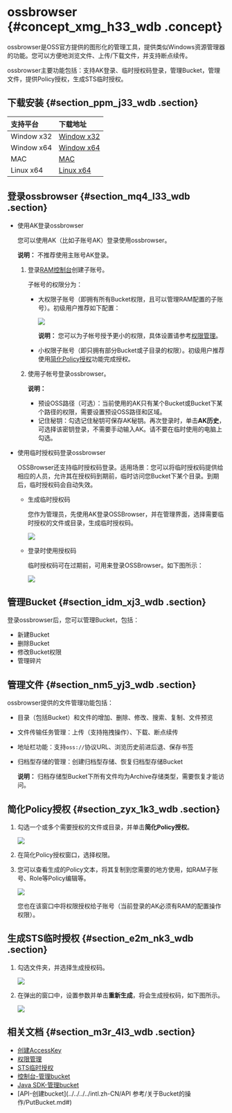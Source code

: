# ossbrowser {#concept_xmg_h33_wdb .concept}

ossbrowser是OSS官方提供的图形化的管理工具，提供类似Windows资源管理器的功能。您可以方便地浏览文件、上传/下载文件，并支持断点续传。

ossbrowser主要功能包括：支持AK登录、临时授权码登录，管理Bucket，管理文件，提供Policy授权，生成STS临时授权。

## 下载安装 {#section_ppm_j33_wdb .section}

|支持平台|下载地址|
|:---|:---|
|Window x32|[Window x32](https://github.com/aliyun/oss-browser/blob/master/all-releases.md)|
|Window x64|[Window x64](https://github.com/aliyun/oss-browser/blob/master/all-releases.md)|
|MAC|[MAC](https://github.com/aliyun/oss-browser/blob/master/all-releases.md)|
|Linux x64|[Linux x64](https://github.com/aliyun/oss-browser/blob/master/all-releases.md)|

## 登录ossbrowser {#section_mq4_l33_wdb .section}

-   使用AK登录ossbrowser

    您可以使用AK（比如子账号AK）登录使用ossbrowser。

    **说明：** 不推荐使用主账号AK登录。

    1.  登录[RAM控制台](https://ram.console.aliyun.com/)创建子账号。

        子帐号的权限分为：

        -   大权限子账号（即拥有所有Bucket权限，且可以管理RAM配置的子账号）。初级用户推荐如下配置：

            ![](http://static-aliyun-doc.oss-cn-hangzhou.aliyuncs.com/assets/img/4906/6324_zh-CN.png)

            **说明：** 您可以为子帐号授予更小的权限，具体设置请参考[权限管理](../../../../intl.zh-CN/最佳实践/权限管理/权限管理概述.md#)。

        -   小权限子账号（即只拥有部分Bucket或子目录的权限）。初级用户推荐使用[简化Policy授权](#section_zyx_1k3_wdb)功能完成授权。
    2.  使用子帐号登录ossbrowser。

        **说明：** 

        -   预设OSS路径（可选）：当前使用的AK只有某个Bucket或Bucket下某个路径的权限，需要设置预设OSS路径和区域。
        -   记住秘钥：勾选记住秘钥可保存AK秘钥。再次登录时，单击**AK历史**，可选择该密钥登录，不需要手动输入AK。请不要在临时使用的电脑上勾选。
-   使用临时授权码登录ossbrowser

    OSSBrowser还支持临时授权码登录。适用场景：您可以将临时授权码提供给相应的人员，允许其在授权码到期前，临时访问您Bucket下某个目录。到期后，临时授权码会自动失效。

    -   生成临时授权码

        您作为管理员，先使用AK登录OSSBrowser，并在管理界面，选择需要临时授权的文件或目录，生成临时授权码。

        ![](http://static-aliyun-doc.oss-cn-hangzhou.aliyuncs.com/assets/img/4906/6326_zh-CN.png)

    -   登录时使用授权码

        临时授权码可在过期前，可用来登录OSSBrowser。如下图所示：

        ![](http://static-aliyun-doc.oss-cn-hangzhou.aliyuncs.com/assets/img/4906/6327_zh-CN.png)


## 管理Bucket {#section_idm_xj3_wdb .section}

登录ossbrowser后，您可以管理Bucket，包括：

-   新建Bucket
-   删除Bucket
-   修改Bucket权限
-   管理碎片

## 管理文件 {#section_nm5_yj3_wdb .section}

ossbrowser提供的文件管理功能包括：

-   目录（包括Bucket）和文件的增加、删除、修改、搜索、复制、文件预览

-   文件传输任务管理：上传（支持拖拽操作）、下载、断点续传

-   地址栏功能：支持`oss://`协议URL、浏览历史前进后退、保存书签

-   归档型存储的管理：创建归档型存储、恢复归档型存储Bucket

    **说明：** 归档存储型Bucket下所有文件均为Archive存储类型，需要恢复才能访问。


## 简化Policy授权 {#section_zyx_1k3_wdb .section}

1.  勾选一个或多个需要授权的文件或目录，并单击**简化Policy授权**。

    ![](http://static-aliyun-doc.oss-cn-hangzhou.aliyuncs.com/assets/img/4906/6328_zh-CN.png)

2.  在简化Policy授权窗口，选择权限。
3.  您可以查看生成的Policy文本，将其复制到您需要的地方使用，如RAM子账号、Role等Policy编辑等。

    ![](http://static-aliyun-doc.oss-cn-hangzhou.aliyuncs.com/assets/img/4906/6329_zh-CN.png)

    您也在该窗口中将权限授权给子账号（当前登录的AK必须有RAM的配置操作权限）。


## 生成STS临时授权 {#section_e2m_nk3_wdb .section}

1.  勾选文件夹，并选择生成授权码。

    ![](http://static-aliyun-doc.oss-cn-hangzhou.aliyuncs.com/assets/img/4906/6331_zh-CN.png)

2.  在弹出的窗口中，设置参数并单击**重新生成**，将会生成授权码，如下图所示。

    ![](http://static-aliyun-doc.oss-cn-hangzhou.aliyuncs.com/assets/img/4906/6333_zh-CN.png)


## 相关文档 {#section_m3r_4l3_wdb .section}

-   [创建AccessKey](https://www.alibabacloud.com/help/doc-detail/53045.htm)
-   [权限管理](../../../../intl.zh-CN/最佳实践/权限管理/权限管理概述.md#)
-   [STS临时授权](../../../../intl.zh-CN/最佳实践/权限管理/STS临时授权访问.md#)
-   [控制台-管理bucket](../../../../intl.zh-CN/控制台用户指南/管理存储空间/创建存储空间.md#)
-   [Java SDK-管理bucket](https://www.alibabacloud.com/help/doc-detail/32012.htm)
-   [API-创建bucket](../../../../intl.zh-CN/API 参考/关于Bucket的操作/PutBucket.md#)

